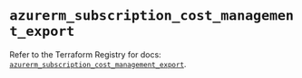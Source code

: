# `azurerm_subscription_cost_management_export`

Refer to the Terraform Registry for docs: [`azurerm_subscription_cost_management_export`](https://registry.terraform.io/providers/hashicorp/azurerm/4.47.0/docs/resources/subscription_cost_management_export).
